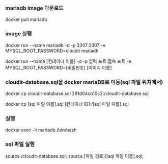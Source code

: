 ### mariadb image 다운로드
docker pull mariadb

### image 실행
docker run --name mariadb -d -p 3307:3307 -e MYSQL_ROOT_PASSWORD=cloudit mariadb

docker run --name [컨테이너 이름] -d -p 입력 포트:접속 포트 -e MYSQL_ROOT_PASSWORD=[비밀번호] [이미지 이름]

### cloudit-database.sql을 docker mariaDB로 이동(sql 파일 위치에서)
docker cp cloudit-database.sql 291d04cb10c2:/cloudit-database.sql

docker cp [sql 파일 이름].sql [컨테이너 ID]:/[sql 파일 이름].sql

### 실행
docker exec -it mariadb /bin/bash

### sql 파일 실행
source /cloudit-database.sql;
source [파일 경로]/[sql 파일 이름].sql;
